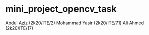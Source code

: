 # mini_project_opencv_task
Abdul Aziz (2k20/ITE/2)
Mohammad Yasir (2k20/ITE/71)
Ali Ahmed (2k20/ITE/17)
